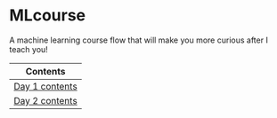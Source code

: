 # MLcourse
A machine learning course flow that will make you more curious after I teach you!

|Contents                 |
|---                      |
|[Day 1 contents](day1.md)|
|[Day 2 contents](day2.md)|

